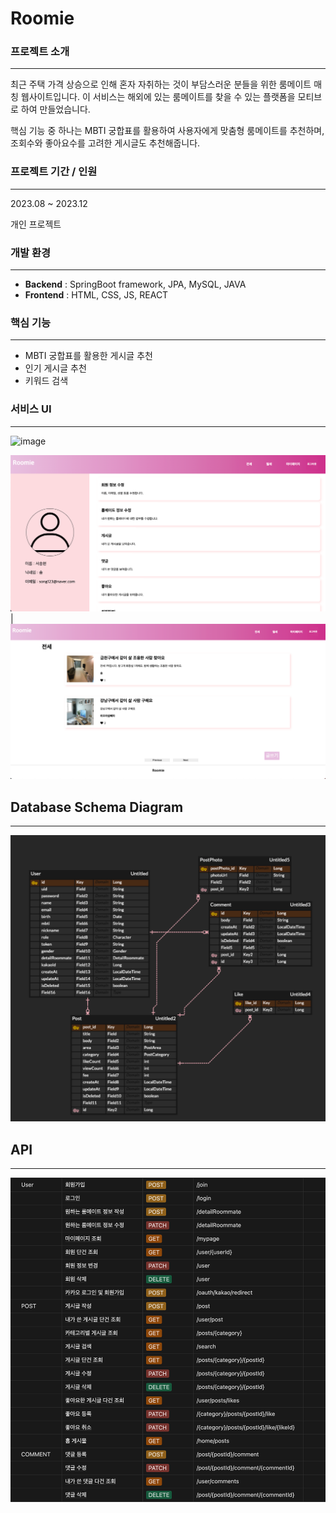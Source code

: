 # Roomie

### 프로젝트 소개
---
최근 주택 가격 상승으로 인해 혼자 자취하는 것이 부담스러운 분들을 위한 룸메이트 매칭 웹사이트입니다. 이 서비스는 해외에 있는 룸메이트를 찾을 수 있는 플랫폼을 모티브로 하여 만들었습니다.

핵심 기능 중 하나는 MBTI 궁합표를 활용하여 사용자에게 맞춤형 룸메이트를 추천하며, 조회수와 좋아요수를 고려한 게시글도 추천해줍니다. 

### 프로젝트 기간 / 인원
---
2023.08 ~ 2023.12

개인 프로젝트

### 개발 환경
---
- **Backend** : SpringBoot framework, JPA, MySQL, JAVA
- **Frontend** : HTML, CSS, JS, REACT

### 핵심 기능
---
- MBTI 궁합표를 활용한 게시글 추천
- 인기 게시글 추천
- 키워드 검색

### 서비스 UI
---
![image](https://github.com/shyeon4643/roommate/assets/62410059/e69a7bf9-4326-4780-9860-ee29f8b5c62b)

![img_3.png](img/img_3.png)|![img_4.png](img/img_4.png)

## Database Schema Diagram
---
![img.png](img/img.png)


## API
---
![img_5.png](img/img_5.png)
